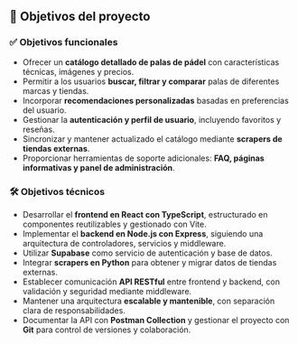 ## 🎯 Objetivos del proyecto

### ✅ Objetivos funcionales
- Ofrecer un **catálogo detallado de palas de pádel** con características técnicas, imágenes y precios.
- Permitir a los usuarios **buscar, filtrar y comparar** palas de diferentes marcas y tiendas.
- Incorporar **recomendaciones personalizadas** basadas en preferencias del usuario.
- Gestionar la **autenticación y perfil de usuario**, incluyendo favoritos y reseñas.
- Sincronizar y mantener actualizado el catálogo mediante **scrapers de tiendas externas**.
- Proporcionar herramientas de soporte adicionales: **FAQ, páginas informativas y panel de administración**.

### 🛠️ Objetivos técnicos
- Desarrollar el **frontend en React con TypeScript**, estructurado en componentes reutilizables y gestionado con Vite.
- Implementar el **backend en Node.js con Express**, siguiendo una arquitectura de controladores, servicios y middleware.
- Utilizar **Supabase** como servicio de autenticación y base de datos.
- Integrar **scrapers en Python** para obtener y migrar datos de tiendas externas.
- Establecer comunicación **API RESTful** entre frontend y backend, con validación y seguridad mediante middleware.
- Mantener una arquitectura **escalable y mantenible**, con separación clara de responsabilidades.
- Documentar la API con **Postman Collection** y gestionar el proyecto con **Git** para control de versiones y colaboración.